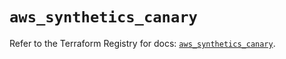 # `aws_synthetics_canary`

Refer to the Terraform Registry for docs: [`aws_synthetics_canary`](https://registry.terraform.io/providers/hashicorp/aws/4.67.0/docs/resources/synthetics_canary).
